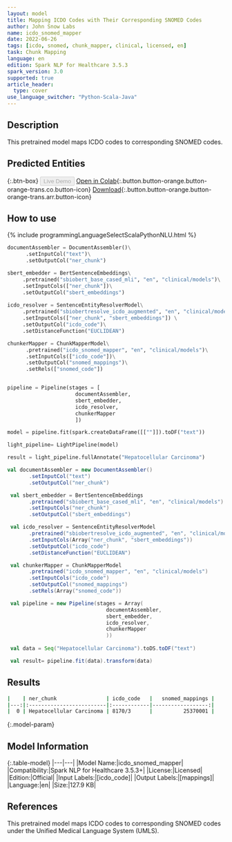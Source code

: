 ```yaml
---
layout: model
title: Mapping ICDO Codes with Their Corresponding SNOMED Codes
author: John Snow Labs
name: icdo_snomed_mapper
date: 2022-06-26
tags: [icdo, snomed, chunk_mapper, clinical, licensed, en]
task: Chunk Mapping
language: en
edition: Spark NLP for Healthcare 3.5.3
spark_version: 3.0
supported: true
article_header:
  type: cover
use_language_switcher: "Python-Scala-Java"
---
```


## Description

This pretrained model maps ICDO codes to corresponding SNOMED codes.

## Predicted Entities



{:.btn-box}
<button class="button button-orange" disabled>Live Demo</button>
[Open in Colab](https://colab.research.google.com/github/JohnSnowLabs/spark-nlp-workshop/blob/master/tutorials/Certification_Trainings/Healthcare/26.Chunk_Mapping.ipynb){:.button.button-orange.button-orange-trans.co.button-icon}
[Download](https://s3.amazonaws.com/auxdata.johnsnowlabs.com/clinical/models/icdo_snomed_mapper_en_3.5.3_3.0_1656274513770.zip){:.button.button-orange.button-orange-trans.arr.button-icon}

## How to use



<div class="tabs-box" markdown="1">
{% include programmingLanguageSelectScalaPythonNLU.html %}

```python
documentAssembler = DocumentAssembler()\
      .setInputCol("text")\
      .setOutputCol("ner_chunk")

sbert_embedder = BertSentenceEmbeddings\
     .pretrained("sbiobert_base_cased_mli", "en", "clinical/models")\
     .setInputCols(["ner_chunk"])\
     .setOutputCol("sbert_embeddings")
 
icdo_resolver = SentenceEntityResolverModel\
     .pretrained("sbiobertresolve_icdo_augmented", "en", "clinical/models")\
     .setInputCols(["ner_chunk", "sbert_embeddings"]) \
     .setOutputCol("icdo_code")\
     .setDistanceFunction("EUCLIDEAN")

chunkerMapper = ChunkMapperModel\
      .pretrained("icdo_snomed_mapper", "en", "clinical/models")\
      .setInputCols(["icdo_code"])\
      .setOutputCol("snomed_mappings")\
      .setRels(["snomed_code"])


pipeline = Pipeline(stages = [
                      documentAssembler,
                      sbert_embedder,
                      icdo_resolver,
                      chunkerMapper
                      ])

model = pipeline.fit(spark.createDataFrame([[""]]).toDF("text"))

light_pipeline= LightPipeline(model)

result = light_pipeline.fullAnnotate("Hepatocellular Carcinoma")
```
```scala
val documentAssembler = new DocumentAssembler()
       .setInputCol("text")
       .setOutputCol("ner_chunk")

 val sbert_embedder = BertSentenceEmbeddings
       .pretrained("sbiobert_base_cased_mli", "en", "clinical/models")
       .setInputCols("ner_chunk")
       .setOutputCol("sbert_embeddings")

 val icdo_resolver = SentenceEntityResolverModel
       .pretrained("sbiobertresolve_icdo_augmented", "en", "clinical/models")
       .setInputCols(Array("ner_chunk", "sbert_embeddings"))
       .setOutputCol("icdo_code")
       .setDistanceFunction("EUCLIDEAN")

 val chunkerMapper = ChunkMapperModel
       .pretrained("icdo_snomed_mapper", "en", "clinical/models")
       .setInputCols("icdo_code")
       .setOutputCol("snomed_mappings")
       .setRels(Array("snomed_code"))

 val pipeline = new Pipeline(stages = Array(
                                documentAssembler,
                                sbert_embedder,
                                icdo_resolver,
                                chunkerMapper
                                ))
 
 val data = Seq("Hepatocellular Carcinoma").toDS.toDF("text")

 val result= pipeline.fit(data).transform(data)
```
</div>

## Results

```bash
|    | ner_chunk                | icdo_code   |   snomed_mappings |
|---:|:-------------------------|:------------|------------------:|
|  0 | Hepatocellular Carcinoma | 8170/3      |          25370001 |
```

{:.model-param}
## Model Information

{:.table-model}
|---|---|
|Model Name:|icdo_snomed_mapper|
|Compatibility:|Spark NLP for Healthcare 3.5.3+|
|License:|Licensed|
|Edition:|Official|
|Input Labels:|[icdo_code]|
|Output Labels:|[mappings]|
|Language:|en|
|Size:|127.9 KB|

## References

This pretrained model maps ICDO codes to corresponding SNOMED codes under the Unified Medical Language System (UMLS).
